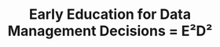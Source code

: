 ---
id: "e2d2" # nochmal überlegen
method: "Workshop"
institution: "Zentrum für Nachhaltiges Forschungsdatenmanagement, Fakultät für Erziehungswissenschaft"
title: "Early Education for Data Management Decisions = E²D²"
title_project:
title_short: "Workshop FDM"
period: "Apr 22 ­­- Mar 23 (12 months)"
foerderlinie: "Fachspezifische Data Literacy"
round: "1"
lecture2go: 
uhh_url: "https://www.hcl.uni-hamburg.de/ddlitlab/data-literacy-lehrlabor/erste-foerderrunde/07-e2d2.html"
contributors: "Dr. Juliane Jacob, Prof. Dr. Sandra Schulz"
mentors:
quote: "Beim Verfassen der Bachelor- und Masterarbeit arbeiten Studierende mit empirischen Daten, ohne bisher an das Thema Forschungsdatenmanagement herangeführt zu werden. Forschungsdatenmanagement kann Aspekte wie rechtliche und ethische (CARE principles) Rahmenbedingungen, Open-Access-Gedanken (FAIR principles) sowie teilweise auch Kompetenzen der Data Analytics stärken."
text: |
    ### Aufbau eines Workshops zum Thema Forschungsdatenmanagement

    Da FDM bislang nicht (strukturiert) an der Universität Hamburg für Studierende angeboten wurde, sollte das Projekt Early Education for Data Management Decisions (E2D2) diese Lücke an der Fakultät für Erziehungswissenschaft als Best-Practice-Beispiel schließen. Der im Rahmen des Projekts durchgeführte Workshop Early Education for Data Management Decisions (E²D²) richtete sich an Studierende der Erziehungswissenschaften und bot einen Einstieg ins Forschungsdatenmanagement. 

    Insbesondere bei Abschlussarbeiten von Lehramtsstudierenden wird häufig mit personenbezogenen und sensiblen Daten gearbeitet. Deswegen sind FDM-Kompetenzen für diese Zielgruppe besonders relevant. Für die Evaluation der Veranstaltungen haben die Studierenden Pre- und Postbefragungen ausgefüllt, die ihre Kenntnisstände sowie Erwartungen erfassten. 

    ### Rückblick und Ergebnisse

    Im E2D2-Lehrprojekt ist der FDM-Workshop ein zentrales Ergebnis. Die Materialien wurden transparent mit einer offenen Lizenz zur Nachnutzung veröffentlicht. Sie wurden bereits vielseitig genutzt. Für die Begleitforschung wurden außerdem Interviews mit Lehrenden der Fakultät EW durchgeführt, um die Bedarfe ihrerseits zu ermitteln und herauszufinden, welche Formate und Inhalte in bestehende Veranstaltungen implementiert werden können. Darüber hinaus sollte auch erfasst werden, wo sich Lehrende Unterstützung bzgl. FDM-Themen erhoffen. Derzeit werden diese Interviews qualitativ ausgewertet und in Kürze publiziert. Die hervorragende Vernetzung und der teilweise enge Kontakt zwischen den geförderten DDLitLab-Lehrprojekten birgt Synergieeffekte.

    Seitens der teilnehmenden Studierenden gab es deutlich positive Resonanz hinsichtlich der Relevanz von FDM in ihrem Studium. Die Studierenden haben sich sehr gut auf die FDM-Inhalte eingelassen und waren sehr motiviert die Informationen auf ihre Anwendungsbereiche zu übertragen.

    ### Tipps von Lehrenden für Lehrende

    Das ZFDM  bietet Veranstaltungen an und kann bei Interesse kontaktiert werden. Prinzipiell sind die E2D2-Lehrmaterialien so aufgebaut, dass sie gut und intuitiv nachgenutzt werden können. Die Folien sind wiederverwendbar und können angepasst werden. Darüber hinaus werden den Lehrenden Lehrdrehbücher für einzelne Themen geboten, die sie in der Umsetzung von FDM-Inhalten in ihrer Lehre unterstützen sollen. Somit ist es also möglich, dass die Ergebnisse auch im Studium Generale oder anderen Studienfächern der Universität Hamburg (und darüber hinaus) genutzt werden. Viele Inhalte der Workshops sind allgemeingültig und können generisch gelehrt werden - wobei eine Aufbereitung und Anpassung an Fachspezifika und die Infrastrukturangebote der jeweiligen Einrichtung unter Berücksichtigung aktueller Entwicklung in der FDM-Community gewünscht wird.

image: "https://www.hcl.uni-hamburg.de/18800251/markus-spiske-unsplash-8a4cef893b965a4ab10d31f282e31308bc6d75f7.jpg"
image_credit: "markus spiske/unsplash"
link_external: "https://www.fdr.uni-hamburg.de/record/9583, https://zenodo.org/records/8392489, https://www.logos-verlag.de/cgi-bin/engbuchmid?isbn=5490&lng=deu&id="
stine: "SoSe 2022: https://www.stine.uni-hamburg.de/scripts/mgrqispi.dll?APPNAME=CampusNet&PRGNAME=COURSEDETAILS&ARGUMENTS=-N000000000000001,-N000605,-N0,-N382105557781129,-N382105557792130,-N0,-N0,-N3,-A4BH8YuotOjUAmfW0cq6lO-Uy4BZmrUoqWIRHHzUoRupLOfRXvZHDOjWgRzPwmIPaxNl9fqltQgWgmWmMHSWy4Soumqo-YoDtOZmwYSPQ4ocZcjRJrUmWHdyF7-574BZxPqZh3zGMQjo0Hzw9cSAhcgR5VjP8e-mbWYAgRBoCHq6vVZoVxZmJOYLsOf6Fxu7-RYW7VoH9eq6PYQmovWejHMnZVQPB7jmB3YRgPdZlWMA3eQRVfdLJxg5kmZHbHWPIP-UE3znFeuUQWDZeeWWzxMUa7-Py7NmdfuPqPYm-WzmLmQUYvda-WfN97-RNVjAbcUpYPg5DPBodfdAlvS5xVNB-czwbVDZMeMmm4YRVffRx4BAP7DFdeQnFWuRHPScAVomwc-WeRNLFxjPUWMAoYDU7RdRUOYH8rq5HcSm8RkZ-czmQOB6QYUK0RBwdPgVtcBWqcDHBvMWVvByZcdUheUHamoppmzHFxfAJOSLBYq6ffzmweMLj4zH-efDjedZUfUplOM7FOZHwWYKQQYK0OgomPImS4gHhPqf64ooUvZVA4BAIRBWLQjAzeQWaHMp6HdZCRSoSxDZLcoWBHILIOqKoYzaZcYG7PBKxxuKq7dAorgmb7gozv-DtPdHpHY5fVBRZHz5YmoWpWYPFmBHovYw8HSmSOzR7fqwfYUmxPfoexSW0mgPefUWBxWRKfqHoYuKmQzRovIPIfSHdmD6VHQHvmqWeWqy-fUp0WzHIRDHN7foTHIpmvY2FVBKoYWUb"
---